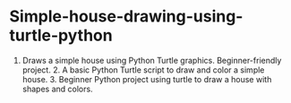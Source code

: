 # Simple-house-drawing-using-turtle-python
1. Draws a simple house using Python Turtle graphics. Beginner-friendly project.   2. A basic Python Turtle script to draw and color a simple house.   3. Beginner Python project using turtle to draw a house with shapes and colors.
